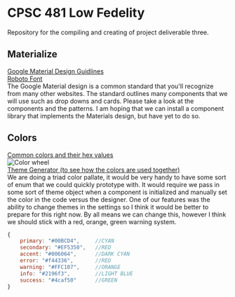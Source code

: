 # CPSC 481 Low Fedelity
Repository for the compiling and creating of project deliverable three.  
## Materialize
[Google Material Design Guidlines](https://material.io/guidelines/)  
[Roboto Font](https://fonts.google.com/specimen/Roboto)  
The Google Material design is a common standard that you'll recognize from many other websites. The standard outlines many components that we will use such as drop downs and cards. Please take a look at the components and the patterns. I am hoping that we can install a component library that implements the Materials design, but have yet to do so.  
## Colors
[Common colors and their hex values](https://vuetifyjs.com/en/style/colors)  
![Color wheel](https://cdn-images-1.medium.com/max/2000/1*6BgDDX9LZ5OkoPEe79VfMA.png "Color wheel")    
[Theme Generator (to see how the colors are used together)](https://vuetifyjs.com/en/theme-generator)  
We are doing a triad color pallate, it would be very handy to have some sort of enum that we could quickly prototype with. It would require we pass in some sort of theme object when a component is initialized and manually set the color in the code versus the designer. One of our features was the ability to change themes in the settings so I think it would be better to prepare for this right now. By all means we can change this, however I think we should stick with a red, orange, green warning system.
``` javascript
{ 
    primary: "#00BCD4",     //CYAN
    secondary: "#EF5350",   //RED
    accent: "#006064",      //DARK CYAN
    error: "#f44336",       //RED
    warning: "#FFC107",     //ORANGE
    info: "#2196f3",        //LIGHT BLUE
    success: "#4caf50"      //GREEN
}
```
